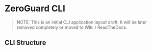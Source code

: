ZeroGuard CLI
=============
> NOTE: This is an initial CLI application layout draft. It will be later
> removed completely or moved to Wiki / ReadTheDocs.

CLI Structure
-------------
